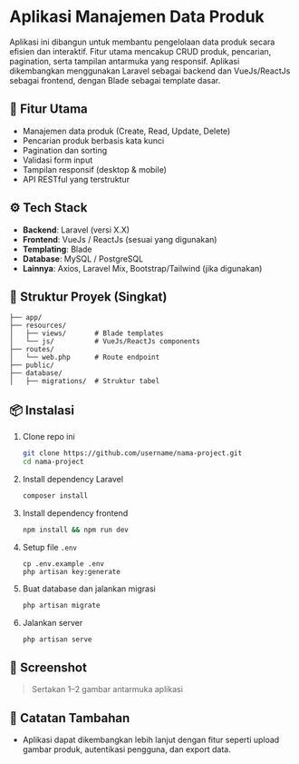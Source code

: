 # Aplikasi Manajemen Data Produk

Aplikasi ini dibangun untuk membantu pengelolaan data produk secara efisien dan interaktif. Fitur utama mencakup CRUD produk, pencarian, pagination, serta tampilan antarmuka yang responsif. Aplikasi dikembangkan menggunakan Laravel sebagai backend dan VueJs/ReactJs sebagai frontend, dengan Blade sebagai template dasar.

## 🚀 Fitur Utama

- Manajemen data produk (Create, Read, Update, Delete)
- Pencarian produk berbasis kata kunci
- Pagination dan sorting
- Validasi form input
- Tampilan responsif (desktop & mobile)
- API RESTful yang terstruktur

## ⚙️ Tech Stack

- **Backend**: Laravel (versi X.X)
- **Frontend**: VueJs / ReactJs (sesuai yang digunakan)
- **Templating**: Blade
- **Database**: MySQL / PostgreSQL
- **Lainnya**: Axios, Laravel Mix, Bootstrap/Tailwind (jika digunakan)

## 📂 Struktur Proyek (Singkat)

```
├── app/
├── resources/
│   ├── views/       # Blade templates
│   └── js/          # VueJs/ReactJs components
├── routes/
│   └── web.php      # Route endpoint
├── public/
├── database/
│   ├── migrations/  # Struktur tabel
```

## 📦 Instalasi

1. Clone repo ini
   ```bash
   git clone https://github.com/username/nama-project.git
   cd nama-project
   ```

2. Install dependency Laravel
   ```bash
   composer install
   ```

3. Install dependency frontend
   ```bash
   npm install && npm run dev
   ```

4. Setup file `.env`
   ```
   cp .env.example .env
   php artisan key:generate
   ```

5. Buat database dan jalankan migrasi
   ```bash
   php artisan migrate
   ```

6. Jalankan server
   ```bash
   php artisan serve
   ```

## 📸 Screenshot

> Sertakan 1–2 gambar antarmuka aplikasi

## 📌 Catatan Tambahan

- Aplikasi dapat dikembangkan lebih lanjut dengan fitur seperti upload gambar produk, autentikasi pengguna, dan export data.


